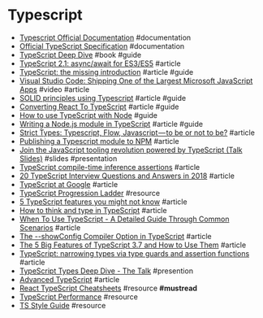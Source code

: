 # Typescript

- [Typescript Official Documentation](https://www.typescriptlang.org/docs/tutorial.html) #documentation
- [Official TypeScript Specification](https://github.com/Microsoft/TypeScript/blob/master/doc/spec.md) #documentation
- [TypeScript Deep Dive](https://basarat.gitbooks.io/typescript/content/docs/why-typescript.html) #book #guide
- [TypeScript 2.1: async/await for ES3/ES5](https://blog.mariusschulz.com/2016/12/09/typescript-2-1-async-await-for-es3-es5) #article
- [TypeScript: the missing introduction](https://toddmotto.com/typescript-the-missing-introduction) #article #guide
- [Visual Studio Code: Shipping One of the Largest Microsoft JavaScript Apps](https://realm.io/news/GOTO-Alex-Dima-Visual_Studio-Code-JavaScript-Typescript) #video #article
- [SOLID principles using Typescript](https://dev.to/samueleresca/solid-principles-using-typescript) #article #guide
- [Converting React To TypeScript](https://devsandbox.io/articles/converting-react-to-typescript) #article #guide
- [How to use TypeScript with Node](https://blog.pusher.com/use-typescript-with-node) #guide
- [Writing a Node.js module in TypeScript](https://dev.to/dkundel/writing-a-nodejs-module-in-typescript) #article #guide
- [Strict Types: Typescript, Flow, Javascript — to be or not to be?](https://codeburst.io/strict-types-typescript-flow-javascript-to-be-or-not-to-be-959d2d20c007) #article
- [Publishing a Typescript module to NPM](https://dev.to/orkon/publishing-a-typescript-module-to-npm-e5n) #article
- [Join the JavaScript tooling revolution powered by TypeScript (Talk Slides)](https://docs.google.com/presentation/d/1RoPd4zlNd8sIHPmkd0umlHvNU1Mp5Lu_3SpUpoJZgCE/present?slide=id.p) #slides #presentation
- [TypeScript compile-time inference assertions](https://abstract.properties/typescript-compile-assertions.html) #article
- [20 TypeScript Interview Questions and Answers in 2018](https://www.codementor.io/alexershov/20-typescript-interview-questions-and-answers-in-2018-lzw6jwdqs) #article
- [TypeScript at Google](http://neugierig.org/software/blog/2018/09/typescript-at-google.html) #article
- [TypeScript Progression Ladder](http://www.techladder.io/?tech=typescript) #resource
- [5 TypeScript features you might not know](https://blog.usejournal.com/5-typescript-features-you-might-not-know-dbd76f6e21df) #article
- [How to think and type in TypeScript](https://areknawo.com/how-to-think-and-type-in-typescript) #article
- [When To Use TypeScript - A Detailed Guide Through Common Scenarios](https://khalilstemmler.com/articles/when-to-use-typescript-guide) #article
- [The --showConfig Compiler Option in TypeScript](https://mariusschulz.com/blog/the-showconfig-compiler-option-in-typescript) #article
- [The 5 Big Features of TypeScript 3.7 and How to Use Them](https://httptoolkit.tech/blog/5-big-features-of-typescript-3.7) #article
- [TypeScript: narrowing types via type guards and assertion functions](https://2ality.com/2020/06/type-guards-assertion-functions-typescript.html) #article
- [TypeScript Types Deep Dive - The Talk](https://www.barbarianmeetscoding.com/blog/2020/07/07/typescript-types-deep-dive-the-talk) #presention
- [Advanced TypeScript](https://fettblog.eu/advanced-typescript-guide) #article
- [React TypeScript Cheatsheets](https://react-typescript-cheatsheet.netlify.app) #resource **#mustread**
- [TypeScript Performance](https://github.com/microsoft/TypeScript/wiki/Performance) #resource
- [TS Style Guide](https://ts.dev/style) #resource

